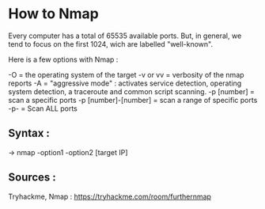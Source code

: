 # How to Nmap

Every computer has a total of 65535 available ports. But, in general, we tend to focus on the first 1024, wich are labelled "well-known".

Here is a few options with Nmap : 

-O 	= the operating system of the target
-v or vv	 = verbosity of the nmap reports
-A 	= "aggressive mode" : activates service detection, operating system detection, a traceroute and common script scanning.
-p [number] 	= scan a specific ports
-p [number]-[number] 	= scan a range of specific ports
-p- 	= Scan ALL ports

## Syntax : 

-> nmap -option1 -option2 [target IP]

## Sources : 

Tryhackme, Nmap : https://tryhackme.com/room/furthernmap
